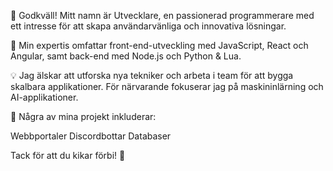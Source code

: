 👋 Godkväll! Mitt namn är Utvecklare, en passionerad programmerare med ett intresse för att skapa användarvänliga och innovativa lösningar.

🚀 Min expertis omfattar front-end-utveckling med JavaScript, React och Angular, samt back-end med Node.js och Python & Lua.

💡 Jag älskar att utforska nya tekniker och arbeta i team för att bygga skalbara applikationer. För närvarande fokuserar jag på maskininlärning och AI-applikationer.

🌟 Några av mina projekt inkluderar:

Webbportaler
Discordbottar
Databaser

Tack för att du kikar förbi! 🌟

